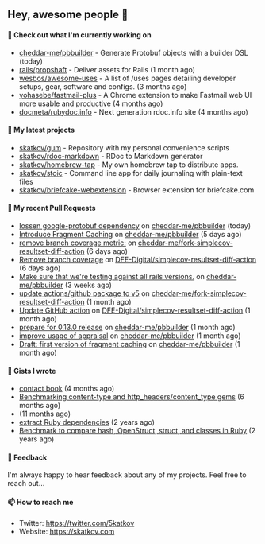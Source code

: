 ## Hey, awesome people 👋

#### 👷 Check out what I'm currently working on
 
- [cheddar-me/pbbuilder](https://github.com/cheddar-me/pbbuilder) - Generate Protobuf objects with a builder DSL (today) 
- [rails/propshaft](https://github.com/rails/propshaft) - Deliver assets for Rails (1 month ago) 
- [wesbos/awesome-uses](https://github.com/wesbos/awesome-uses) - A list of /uses pages detailing developer setups, gear, software and configs. (3 months ago) 
- [yohasebe/fastmail-plus](https://github.com/yohasebe/fastmail-plus) - A Chrome extension to make Fastmail web UI more usable and productive (4 months ago) 
- [docmeta/rubydoc.info](https://github.com/docmeta/rubydoc.info) - Next generation rdoc.info site (4 months ago)

#### 🌱 My latest projects
 
- [skatkov/gum](https://github.com/skatkov/gum) - Repository with my personal convenience scripts 
- [skatkov/rdoc-markdown](https://github.com/skatkov/rdoc-markdown) - RDoc to Markdown generator 
- [skatkov/homebrew-tap](https://github.com/skatkov/homebrew-tap) - My own homebrew tap to distribute apps. 
- [skatkov/stoic](https://github.com/skatkov/stoic) - Command line app for daily journaling with plain-text files 
- [skatkov/briefcake-webextension](https://github.com/skatkov/briefcake-webextension) - Browser extension for briefcake.com


#### 🔨 My recent Pull Requests
 
- [lossen google-protobuf dependency](https://github.com/cheddar-me/pbbuilder/pull/27) on [cheddar-me/pbbuilder](https://github.com/cheddar-me/pbbuilder) (today) 
- [Introduce Fragment Caching](https://github.com/cheddar-me/pbbuilder/pull/26) on [cheddar-me/pbbuilder](https://github.com/cheddar-me/pbbuilder) (5 days ago) 
- [remove branch coverage metric:](https://github.com/cheddar-me/fork-simplecov-resultset-diff-action/pull/2) on [cheddar-me/fork-simplecov-resultset-diff-action](https://github.com/cheddar-me/fork-simplecov-resultset-diff-action) (6 days ago) 
- [Remove branch coverage](https://github.com/DFE-Digital/simplecov-resultset-diff-action/pull/3) on [DFE-Digital/simplecov-resultset-diff-action](https://github.com/DFE-Digital/simplecov-resultset-diff-action) (6 days ago) 
- [Make sure that we&#39;re testing against all rails versions.](https://github.com/cheddar-me/pbbuilder/pull/25) on [cheddar-me/pbbuilder](https://github.com/cheddar-me/pbbuilder) (3 weeks ago) 
- [update actions/github package to v5](https://github.com/cheddar-me/fork-simplecov-resultset-diff-action/pull/1) on [cheddar-me/fork-simplecov-resultset-diff-action](https://github.com/cheddar-me/fork-simplecov-resultset-diff-action) (1 month ago) 
- [Update GitHub action](https://github.com/DFE-Digital/simplecov-resultset-diff-action/pull/2) on [DFE-Digital/simplecov-resultset-diff-action](https://github.com/DFE-Digital/simplecov-resultset-diff-action) (1 month ago) 
- [prepare for 0.13.0 release](https://github.com/cheddar-me/pbbuilder/pull/19) on [cheddar-me/pbbuilder](https://github.com/cheddar-me/pbbuilder) (1 month ago) 
- [improve usage of appraisal](https://github.com/cheddar-me/pbbuilder/pull/18) on [cheddar-me/pbbuilder](https://github.com/cheddar-me/pbbuilder) (1 month ago) 
- [Draft: first version of fragment caching](https://github.com/cheddar-me/pbbuilder/pull/17) on [cheddar-me/pbbuilder](https://github.com/cheddar-me/pbbuilder) (1 month ago)

#### 📓 Gists I wrote
 
- [contact book](https://gist.github.com/18f317a0affb0fa7ee0e74511c340422) (4 months ago) 
- [Benchmarking content-type and http_headers/content_type gems](https://gist.github.com/eb18ae1f9f75e822812b64a0ae44915d) (6 months ago) 
- [](https://gist.github.com/601258666185b0e7af6339ac2c19f642) (11 months ago) 
- [extract Ruby dependencies](https://gist.github.com/e32f3f491665d2d4d570f9576abd1f0e) (2 years ago) 
- [Benchmark to compare hash, OpenStruct, struct, and classes in Ruby](https://gist.github.com/c32ffff81dc22e2e955533e4591b335c) (2 years ago)

#### 💬 Feedback
I'm always happy to hear feedback about any of my projects. Feel free to reach out...

#### 📫 How to reach me

- Twitter: https://twitter.com/5katkov 
- Website: https://skatkov.com
